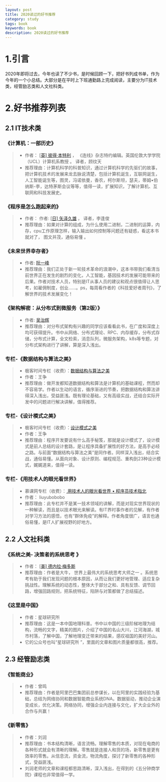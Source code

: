 ```yaml
---
layout: post
title: 2020读过的好书推荐
category: study
tags: book
keywords: book
description: 2020读过的好书推荐
---
```


# 1.引言

2020年即将过去，今年也读了不少书，是时候回顾一下，把好书列成书单，作为今年的一个小总结。大部分是在平时上下班通勤路上完成阅读，主要分为IT技术类，经管励志类和人文社科类。 

# 2.好书推荐列表

## 2.1 IT技术类

###  《计算机：一部历史》 

> - 作者：  [[英\] 彼得·本特利](https://book.douban.com/search/彼得·本特利) ， 《连线》杂志特约编辑。英国伦敦大学学院（UCL）计算机系教授 。 译者，顾纹天
> - 推荐理由：计算机科学的科普知识，通过计算机科学的先驱们的故事，把计算机技术的发展来龙去脉说清楚，包括计算机诞生，互联网诞生，人工智能诞生等，图灵，冯诺依曼，香农，柯尔斯坦，瑟夫，蒂姆•伯纳斯-李，达特茅斯会议等等，值得一读，扩展知识，了解计算机、互联网和科技发展史。

### 《程序是怎么跑起来的》

> - 作者： 作者: [[日\] 矢泽久雄](https://book.douban.com/search/矢泽久雄) ， 译者，李逢俊
> - 推荐理由：如果对计算的组成，为什么使用二进制，二进制的运算，内存，cpu工作原理怎样，输入输出如何控制等问题还有疑惑，看这本书就对了， 图文并茂，通俗易懂 。

### 《未来世界幸存者》

> - 作者: [阮一峰](https://book.douban.com/search/阮一峰) 
> - 推荐理由：我们正处于新一轮技术革命的浪潮中，这本书带我们看清当前世界正在发生的剧烈的变化，人工智能，基因技术的发展可能带来的后果。作者对技术人员，特别是IT从事人员的建议和观点很值得让人思考，如雇佣制度，创业……。ps，每周看作者的《科技爱好者周刊》，了解世界的技术发展变化！

### 《架构解密：从分布式到微服务（第2版）》

> -  作者: [吴治辉](https://book.douban.com/search/吴治辉) 
> - 推荐理由：对分布式架构有兴趣的同学应该看看此书，在广度和深度上均可获得提升。书中从网络、分布式理论、RPC、内存缓存，分布式存储，分布式计算，全文检索，消息队列，微服务架构，k8s等专题，对分布式架构进行了讲解，算是深入浅出。

### 专栏-《数据结构与算法之美》

> - 极客时间专栏（收费）：[数据结构与算法之美](https://time.geekbang.org/column/intro/126)
> - 作者：王争
> - 推荐理由：做开发都知道数据结构和算法是计算机的基础课程，然而却不容易学。作者以生动的语言，循序渐进的节奏，把数据结构和算法讲得深入浅出，受益匪浅。既有理论基础，又有高级实战，还结合实际开发中的问题进行解决讲解，值得推荐。

### 专栏-《设计模式之美》

> - 极客时间专栏（收费）：[设计模式之美](https://time.geekbang.org/column/intro/100039001)
> - 作者：王争
> - 推荐理由：程序开发要说有什么高手秘笈，那就是设计模式了，设计模式是前人总结的设计套路，是让程序具备扩展性的好方法，是高手必经之路。与前面“数据结构与算法之美”是同作者。同样深入浅出，结合实战，通俗易懂。从面向对象、设计原则、编程规范、重构到23种设计模式，娓娓道来，值得一读。

### 专栏-《用技术人的眼光看世界》

> - 慕课网专栏（收费）：[ 用技术人的眼光看世界 • 程序员技术指北 ](https://www.imooc.com/read/27)
> - 作者： liuyubobobo 
> - 推荐理由：此专栏并不是某一技术领域的讲解，而是对现实世界现状的一种解读，而且是以技术眼光来解读。有IT界时事作者的见解，有作者对学习方法的感悟，也有“群体免疫”的解释。作者角度很广，语言也通俗易懂，是IT人扩展视野的好地方。

## 2.2 人文社科类

### 《系统之美- 决策者的系统思考 》 

> - 作者： [[美\] 德内拉·梅多斯](https://book.douban.com/author/919913/) 
> - 推荐理由：作者是大牛， 世界上最伟大的系统思考大师之一 。系统思考有助于我们发现问题的根本原因，从而让我们更好地管理、适应复杂挑战性。理解系统的动态性，整体大于部分之和、具有反馈、调节回路，增强回路规则，把系统特征，陷阱与对策都做了总结描述。

### 《这里是中国》

> - 作者：星球研究所
> - 推荐理由：这是一本中国地理科普。书中以中国的三级阶梯地理为结构，流畅的文字，精美的图片，介绍了中国的名山大川，江河海湖，城市村落，了解中国，了解地理变迁带来的结果，感叹祖国的美好河山。
> - 它的公众号也叫“星球研究所 ”，里面的文章和图片质量都很高，推荐。

## 2.3 经管励志类

### 《智能商业》

> - 作者：曾鸣
> - 推荐理由：作者是阿里巴巴集团前总参谋长，以在阿里的实践经验为基础，总结为网络协同和数据智能商业系统DNA。数据驱动，推动企业演变成长，优化决策。网络协同，增强企业内连接与文化，扩大企业外的合作与共赢！

### 《新零售》

> - 作者：刘润
> - 推荐理由：书本结构清晰，语言流畅。理解零售的本质，对现在电商的各种形式就会有清晰的理解。零售就是连接人和货的场，新零售是更有效率的零售。从信息流，资金流，物流角度，探讨了新零售的各种形式，受益匪浅。
> - 刘润老师的文章和课程都思路清晰，深入浅出，在得到的《五分钟商学院》课程也非常值得一学。